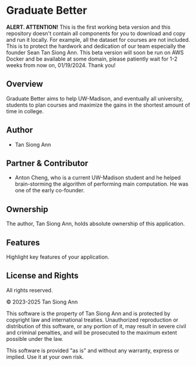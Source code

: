 # Graduate Better

**ALERT. ATTENTION!**
This is the first working beta version and this repository doesn't contain all components for you to download and copy and run it locally. For example, all the dataset for courses are not included. This is to protect the hardwork and dedication of our team especially the founder Sean Tan Siong Ann. This beta version will soon be run on AWS Docker and be available at some domain, please patiently wait for 1-2 weeks from now on, 01/19/2024. Thank you!

## Overview

Graduate Better aims to help UW-Madison, and eventually all university, students to plan courses and maximize the gains in the shortest amount of time in college.

## Author

- Tan Siong Ann

## Partner & Contributor

- Anton Cheng, who is a current UW-Madison student and he helped brain-storming the algorithm of performing main computation. He was one of the early co-founder.

## Ownership

The author, Tan Siong Ann, holds absolute ownership of this application.

## Features

Highlight key features of your application.

## License and Rights
All rights reserved.

© 2023-2025 Tan Siong Ann

This software is the property of Tan Siong Ann and is protected by copyright law and international treaties. Unauthorized reproduction or distribution of this software, or any portion of it, may result in severe civil and criminal penalties, and will be prosecuted to the maximum extent possible under the law.

This software is provided "as is" and without any warranty, express or implied. Use it at your own risk.


